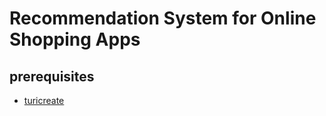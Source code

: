 # Recommendation System for Online Shopping Apps
## prerequisites
* [turicreate](https://github.com/apple/turicreate#documentation)